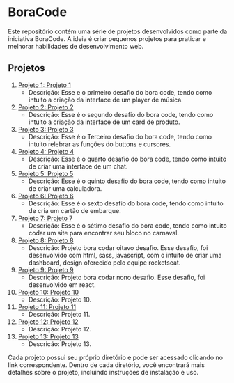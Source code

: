 # BoraCode

Este repositório contém uma série de projetos desenvolvidos como parte da iniciativa BoraCode. A ideia é criar pequenos projetos para praticar e melhorar habilidades de desenvolvimento web.

## Projetos

1. [Projeto 1: Projeto 1](./BoraCode-1)
   - Descrição: Esse e o primeiro desafio do bora code, tendo como intuito a criação da interface de um player de música.
2. [Projeto 2: Projeto 2](./BoraCode-2)
   - Descrição: Esse é o segundo desafio do bora code, tendo como intuito a criação da interface de um card de produto.
3. [Projeto 3: Projeto 3](./BoraCode-3)
   - Descrição:  Esse é o Terceiro desafio do bora code, tendo como intuito relebrar as funções do buttons e cursores.
4. [Projeto 4: Projeto 4](./BoraCode-4)
   - Descrição: Esse é o quarto desafio do bora code, tendo como intuito de criar uma interface de um chat.
5. [Projeto 5: Projeto 5](./BoraCode-5)
   - Descrição: Esse é o quinto desafio do bora code, tendo como intuito de criar uma calculadora.
6. [Projeto 6: Projeto 6](./BoraCode-6)
   - Descrição: Esse é o sexto desafio do bora code, tendo como intuito de cria um cartão de embarque.
7. [Projeto 7: Projeto 7](./BoraCode-7)
   - Descrição: Esse é o sétimo desafio do bora code, tendo como intuito codar um site para encontrar seu bloco no carnaval.
8. [Projeto 8: Projeto 8](./BoraCode-8)
   - Descrição: Projeto bora codar oitavo desafio. Esse desafio, foi desenvolvido com html, sass, javascript, com o intuito de criar uma dashboard, design oferecido pelo equipe rocketseat.
9. [Projeto 9: Projeto 9](./BoraCode-9)
   - Descrição: Projeto bora codar nono desafio. Esse desafio, foi desenvolvido em react.
10. [Projeto 10: Projeto 10](./BoraCode-10)
    - Descrição: Projeto 10.
11. [Projeto 11: Projeto 11](./BoraCode-11)
    - Descrição: Projeto 11.
12. [Projeto 12: Projeto 12](./BoraCode-12)
    - Descrição: Projeto 12.
13. [Projeto 13: Projeto 13](./BoraCode-13)
    - Descrição: Projeto 13.

Cada projeto possui seu próprio diretório e pode ser acessado clicando no link correspondente. Dentro de cada diretório, você encontrará mais detalhes sobre o projeto, incluindo instruções de instalação e uso.
